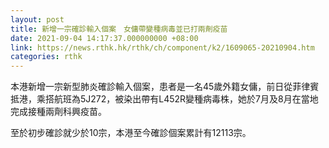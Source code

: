 ```yaml
---
layout: post
title: 新增一宗確診輸入個案　女傭帶變種病毒並已打兩劑疫苗
date: 2021-09-04 14:17:37.000000000 +08:00
link: https://news.rthk.hk/rthk/ch/component/k2/1609065-20210904.htm
categories: rthk
---
```


本港新增一宗新型肺炎確診輸入個案，患者是一名45歲外籍女傭，前日從菲律賓抵港，乘搭航班為5J272，被染出帶有L452R變種病毒株，她於7月及8月在當地完成接種兩劑科興疫苗。

至於初步確診就少於10宗，本港至今確診個案累計有12113宗。
